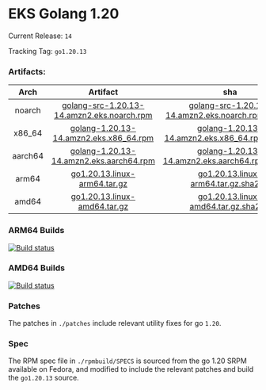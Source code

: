 # EKS Golang 1.20

Current Release: `14`

Tracking Tag: `go1.20.13`

### Artifacts:  
|Arch|Artifact|sha|
|:---:|:---:|:---:|
|noarch|[golang-src-1.20.13-14.amzn2.eks.noarch.rpm](https://distro.eks.amazonaws.com/golang-go1.20.13/releases/14/x86_64/RPMS/noarch/golang-src-1.20.13-14.amzn2.eks.noarch.rpm)|[golang-src-1.20.13-14.amzn2.eks.noarch.rpm.sha256](https://distro.eks.amazonaws.com/golang-go1.20.13/releases/14/x86_64/RPMS/noarch/golang-src-1.20.13-14.amzn2.eks.noarch.rpm.sha256)|
|x86_64|[golang-1.20.13-14.amzn2.eks.x86_64.rpm](https://distro.eks.amazonaws.com/golang-go1.20.13/releases/14/x86_64/RPMS/x86_64/golang-1.20.13-14.amzn2.eks.x86_64.rpm)|[golang-1.20.13-14.amzn2.eks.x86_64.rpm.sha256](https://distro.eks.amazonaws.com/golang-go1.20.13/releases/14/x86_64/RPMS/x86_64/golang-1.20.13-14.amzn2.eks.x86_64.rpm.sha256)|
|aarch64|[golang-1.20.13-14.amzn2.eks.aarch64.rpm](https://distro.eks.amazonaws.com/golang-go1.20.13/releases/14/aarch64/RPMS/aarch64/golang-1.20.13-14.amzn2.eks.aarch64.rpm)|[golang-1.20.13-14.amzn2.eks.aarch64.rpm.sha256](https://distro.eks.amazonaws.com/golang-go1.20.13/releases/14/aarch64/RPMS/aarch64/golang-1.20.13-14.amzn2.eks.aarch64.rpm.sha256)|
|arm64|[go1.20.13.linux-arm64.tar.gz](https://distro.eks.amazonaws.com/golang-go1.20.13/releases/14/archives/linux/arm64/go1.20.13.linux-arm64.tar.gz)|[go1.20.13.linux-arm64.tar.gz.sha256](https://distro.eks.amazonaws.com/golang-go1.20.13/releases/14/archives/linux/arm64/go1.20.13.linux-arm64.tar.gz.sha256)|
|amd64|[go1.20.13.linux-amd64.tar.gz](https://distro.eks.amazonaws.com/golang-go1.20.13/releases/14/archives/linux/amd64/go1.20.13.linux-amd64.tar.gz)|[go1.20.13.linux-amd64.tar.gz.sha256](https://distro.eks.amazonaws.com/golang-go1.20.13/releases/14/archives/linux/amd64/go1.20.13.linux-amd64.tar.gz.sha256)|


### ARM64 Builds
[![Build status](https://prow.eks.amazonaws.com/badge.svg?jobs=golang-1-20-ARM64-PROD-tooling-postsubmit)](https://prow.eks.amazonaws.com/?repo=aws%2Feks-distro-build-tooling&type=postsubmit)

### AMD64 Builds
[![Build status](https://prow.eks.amazonaws.com/badge.svg?jobs=golang-1-20-tooling-postsubmit)](https://prow.eks.amazonaws.com/?repo=aws%2Feks-distro-build-tooling&type=postsubmit)

### Patches
The patches in `./patches` include relevant utility fixes for go `1.20`.

### Spec
The RPM spec file in `./rpmbuild/SPECS` is sourced from the go 1.20 SRPM available on Fedora, and modified to include the relevant patches and build the `go1.20.13` source.
